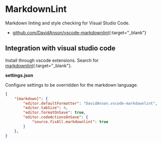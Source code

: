 # MarkdownLint

Markdown linting and style checking for Visual Studio Code.

- [github.com/DavidAnson/vscode-markdownlint](https://github.com/DavidAnson/vscode-markdownlint){:target="_blank"}

## Integration with visual studio code

Install through vscode extensions. Search for [markdownlint](https://marketplace.visualstudio.com/items?itemName=DavidAnson.vscode-markdownlint){:target="_blank"}.

**settings.json**

Configure settings to be overridden for the markdown language.

```json
{
    "[markdown]": {
        "editor.defaultFormatter": "DavidAnson.vscode-markdownlint",
        "editor.tabSize": 4,
        "editor.formatOnSave": true,
        "editor.codeActionsOnSave": {
            "source.fixAll.markdownlint": true
        }
    },
}
```
